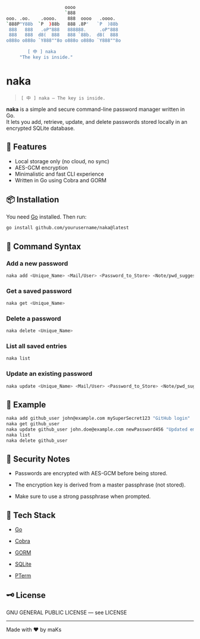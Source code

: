```sh
                      oooo                  
                      `888                  
ooo. .oo.    .oooo.    888  oooo   .oooo.   
`888P"Y88b  `P  )88b   888 .8P'   `P  )88b  
 888   888   .oP"888   888888.     .oP"888  
 888   888  d8(  888   888 `88b.  d8(  888  
o888o o888o `Y888""8o o888o o888o `Y888""8o 
                                            
        [ 中 ] naka
     "The key is inside."
```
# naka
> `[ 中 ] naka — The key is inside.`

**naka** is a simple and secure command-line password manager written in Go.  
It lets you add, retrieve, update, and delete passwords stored locally in an encrypted SQLite database.

## 🚀 Features
- Local storage only (no cloud, no sync)
- AES-GCM encryption
- Minimalistic and fast CLI experience
- Written in Go using Cobra and GORM

## 📦 Installation

You need [Go](https://golang.org/dl/) installed. Then run:

```bash
go install github.com/yourusername/naka@latest
````

## 🧪 Command Syntax

### Add a new password

```bash
naka add <Unique_Name> <Mail/User> <Password_to_Store> <Note/pwd_suggestion>
```

### Get a saved password

```bash
naka get <Unique_Name>
```

### Delete a password

```bash
naka delete <Unique_Name>
```

### List all saved entries

```bash
naka list
```

### Update an existing password

```bash
naka update <Unique_Name> <Mail/User> <Password_to_Store> <Note/pwd_suggestion>
```

## 📌 Example

```bash
naka add github_user john@example.com mySuperSecret123 "GitHub login"
naka get github_user
naka update github_user john.doe@example.com newPassword456 "Updated email"
naka list
naka delete github_user
```

## 🔐 Security Notes

- Passwords are encrypted with AES-GCM before being stored.
    
- The encryption key is derived from a master passphrase (not stored).
    
- Make sure to use a strong passphrase when prompted.
    

## 🧱 Tech Stack

- [Go](https://golang.org/)
    
- [Cobra](https://github.com/spf13/cobra)
    
- [GORM](https://gorm.io/)
    
- [SQLite](https://www.sqlite.org/index.html)

- [PTerm](https://github.com/pterm/pterm)
    

## 🗝️ License

GNU GENERAL PUBLIC LICENSE — see LICENSE

---

Made with ❤️ by maKs 